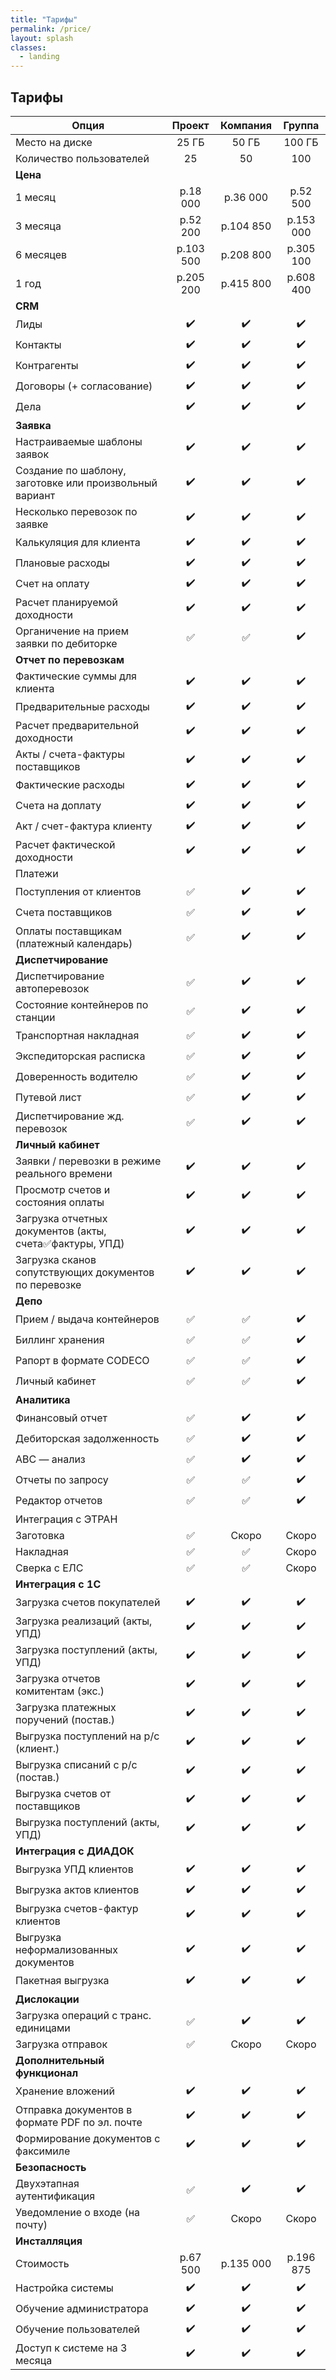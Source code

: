 ```yaml
---
title: "Тарифы"
permalink: /price/
layout: splash
classes:
  - landing
---
```


## Тарифы

| Опция | Проект | Компания | Группа |
| --- | :----: | :----: | :----: |
| Место на диске | 25 ГБ | 50 ГБ | 100 ГБ |
| Количество пользователей | 25 | 50 | 100 |
| **Цена** |
| 1 месяц | р.18 000 | р.36 000 | р.52 500|
| 3 месяца | р.52 200 | р.104 850 | р.153 000 |
| 6 месяцев | р.103 500 | р.208 800 | р.305 100 |
| 1 год | р.205 200 | р.415 800| р.608 400 |
| **CRM** |
| Лиды | :heavy_check_mark: | :heavy_check_mark: | :heavy_check_mark: |
| Контакты | :heavy_check_mark: | :heavy_check_mark: | :heavy_check_mark: |
| Контрагенты | :heavy_check_mark: | :heavy_check_mark: | :heavy_check_mark: |
| Договоры (+ согласование) | :heavy_check_mark: | :heavy_check_mark: | :heavy_check_mark: |
| Дела | :heavy_check_mark: | :heavy_check_mark: | :heavy_check_mark: |
| **Заявка** |
| Настраиваемые шаблоны заявок | :heavy_check_mark: | :heavy_check_mark: | :heavy_check_mark: |
| Создание по шаблону, заготовке или произвольный вариант | :heavy_check_mark: | :heavy_check_mark: | :heavy_check_mark: |
| Несколько перевозок по заявке | :heavy_check_mark: | :heavy_check_mark: | :heavy_check_mark: |
| Калькуляция для клиента | :heavy_check_mark: | :heavy_check_mark: | :heavy_check_mark: |
| Плановые расходы | :heavy_check_mark: | :heavy_check_mark: | :heavy_check_mark: |
| Счет на оплату | :heavy_check_mark: | :heavy_check_mark: | :heavy_check_mark: |
| Расчет планируемой доходности | :heavy_check_mark: | :heavy_check_mark: | :heavy_check_mark: |
| Органичение на прием заявки по дебиторке | :white_check_mark: | :white_check_mark: | :heavy_check_mark: |
| **Отчет по перевозкам** |
| Фактические суммы для клиента | :heavy_check_mark: | :heavy_check_mark: | :heavy_check_mark: |
| Предварительные расходы | :heavy_check_mark: | :heavy_check_mark: | :heavy_check_mark: |
| Расчет предварительной доходности | :heavy_check_mark: | :heavy_check_mark: | :heavy_check_mark: |
| Акты / счета-фактуры поставщиков | :heavy_check_mark: | :heavy_check_mark: | :heavy_check_mark: |
| Фактические расходы | :heavy_check_mark: | :heavy_check_mark: | :heavy_check_mark: |
| Счета на доплату | :heavy_check_mark: | :heavy_check_mark: | :heavy_check_mark: |
| Акт / счет-фактура клиенту | :heavy_check_mark: | :heavy_check_mark: | :heavy_check_mark: |
| Расчет фактической доходности | :heavy_check_mark: | :heavy_check_mark: | :heavy_check_mark: |
| Платежи |
| Поступления от клиентов | :white_check_mark: | :heavy_check_mark: | :heavy_check_mark: |
| Счета поставщиков | :white_check_mark: | :heavy_check_mark: | :heavy_check_mark: |
| Оплаты поставщикам (платежный календарь) | :white_check_mark: | :heavy_check_mark: | :heavy_check_mark: |
| **Диспетчирование** |
| Диспетчирование автоперевозок | :white_check_mark: | :heavy_check_mark: | :heavy_check_mark: |
| Состояние контейнеров по станции | :white_check_mark: | :heavy_check_mark: | :heavy_check_mark: |
| Транспортная накладная | :white_check_mark: | :heavy_check_mark: | :heavy_check_mark: |
| Экспедиторская расписка | :white_check_mark: | :heavy_check_mark: | :heavy_check_mark: |
| Доверенность водителю | :white_check_mark: | :heavy_check_mark: | :heavy_check_mark: |
| Путевой лист | :white_check_mark: | :heavy_check_mark: | :heavy_check_mark: |
| Диспетчирование жд. перевозок | :white_check_mark: | :heavy_check_mark: | :heavy_check_mark: |
| **Личный кабинет** |
| Заявки / перевозки в режиме реального времени | :heavy_check_mark: | :heavy_check_mark: | :heavy_check_mark: |
| Просмотр счетов и состояния оплаты | :heavy_check_mark: | :heavy_check_mark: | :heavy_check_mark: |
| Загрузка отчетных документов (акты, счета:white_check_mark:фактуры, УПД) | :heavy_check_mark: | :heavy_check_mark: | :heavy_check_mark: |
| Загрузка сканов сопутствующих документов по перевозке | :heavy_check_mark: | :heavy_check_mark: | :heavy_check_mark: |
| **Депо** |
| Прием / выдача контейнеров | :white_check_mark: | :white_check_mark: | :heavy_check_mark: |
| Биллинг хранения | :white_check_mark: | :white_check_mark: | :heavy_check_mark: |
| Рапорт в формате CODECO | :white_check_mark: | :white_check_mark: | :heavy_check_mark: |
| Личный кабинет | :white_check_mark: | :white_check_mark: | :heavy_check_mark: |
| **Аналитика** |
| Финансовый отчет | :white_check_mark: | :heavy_check_mark: | :heavy_check_mark: |
| Дебиторская задолженность | :white_check_mark: | :heavy_check_mark: | :heavy_check_mark: |
| ABC — анализ | :white_check_mark: | :heavy_check_mark: | :heavy_check_mark: |
| Отчеты по запросу | :white_check_mark: | :white_check_mark: | :heavy_check_mark: |
| Редактор отчетов | :white_check_mark: | :white_check_mark: | :heavy_check_mark: |
| Интеграция с ЭТРАН |
| Заготовка | :white_check_mark: | Скоро | Скоро  |
| Накладная | :white_check_mark: | :white_check_mark: | Скоро  |
| Сверка с ЕЛС | :white_check_mark: | :white_check_mark: | Скоро  |
| **Интеграция с 1C** |
| Загрузка счетов покупателей | :heavy_check_mark: | :heavy_check_mark: | :heavy_check_mark: |
| Загрузка реализаций (акты, УПД) | :heavy_check_mark: | :heavy_check_mark: | :heavy_check_mark: |
| Загрузка поступлений (акты, УПД) | :heavy_check_mark: | :heavy_check_mark: | :heavy_check_mark: |
| Загрузка отчетов комитентам (экс.) | :heavy_check_mark: | :heavy_check_mark: | :heavy_check_mark: |
| Загрузка платежных поручений (постав.) | :heavy_check_mark: | :heavy_check_mark: | :heavy_check_mark: |
| Выгрузка поступлений на р/с (клиент.) | :heavy_check_mark: | :heavy_check_mark: | :heavy_check_mark: |
| Выгрузка списаний с р/с (постав.) | :heavy_check_mark: | :heavy_check_mark: | :heavy_check_mark: |
| Выгрузка счетов от поставщиков | :heavy_check_mark: | :heavy_check_mark: | :heavy_check_mark: |
| Выгрузка поступлений (акты, УПД) | :heavy_check_mark: | :heavy_check_mark: | :heavy_check_mark: |
| **Интеграция с ДИАДОК** |
| Выгрузка УПД клиентов | :heavy_check_mark: | :heavy_check_mark: | :heavy_check_mark: |
| Выгрузка актов клиентов | :heavy_check_mark: | :heavy_check_mark: | :heavy_check_mark: |
| Выгрузка счетов-фактур клиентов | :heavy_check_mark: | :heavy_check_mark: | :heavy_check_mark: |
| Выгрузка неформализованных документов | :heavy_check_mark: | :heavy_check_mark: | :heavy_check_mark: |
| Пакетная выгрузка | :heavy_check_mark: | :heavy_check_mark: | :heavy_check_mark: |
| **Дислокации** |
| Загрузка операций с транс. единицами | :white_check_mark: | :heavy_check_mark: | :heavy_check_mark: |
| Загрузка отправок | :white_check_mark: | Скоро | Скоро |
| **Дополнительный функционал** |
| Хранение вложений | :heavy_check_mark: | :heavy_check_mark: | :heavy_check_mark: |
| Отправка документов в формате PDF по эл. почте | :heavy_check_mark: | :heavy_check_mark: | :heavy_check_mark: |
| Формирование документов с факсимиле | :heavy_check_mark: | :heavy_check_mark: | :heavy_check_mark: |
| **Безопасность** |
| Двухэтапная аутентификация | :white_check_mark: | :heavy_check_mark: | :heavy_check_mark: |
| Уведомление о входе (на почту) | :white_check_mark: | Скоро | Скоро |
| **Инсталляция** |
| Стоимость | р.67 500 | р.135 000 | р.196 875 |
| Настройка системы | :heavy_check_mark: | :heavy_check_mark: | :heavy_check_mark: |
| Обучение администратора | :heavy_check_mark: | :heavy_check_mark: | :heavy_check_mark: |
| Обучение пользователей | :heavy_check_mark: | :heavy_check_mark: | :heavy_check_mark: |
| Доступ к системе на 3 месяца | :heavy_check_mark: | :heavy_check_mark: | :heavy_check_mark: |
